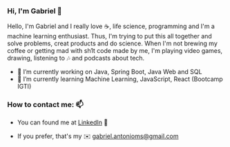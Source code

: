 ### Hi, I'm Gabriel 👋

Hello, I'm Gabriel and I really love ☕, life science, programming and I'm a machine learning enthusiast. Thus, I'm trying to put this all together and solve problems, creat products and do science. When I'm not brewing my coffee or getting mad with sh1t code made by me, I'm playing video games, drawing, listening to 🎶 and podcasts about tech.

- 🔭 I’m currently working on Java, Spring Boot, Java Web and SQL
- 🌱 I’m currently learning Machine Learning, JavaScript, React (Bootcamp IGTI)

### How to contact me: 📫
- You can found me at [LinkedIn](https://www.linkedin.com/in/ga-brielm/) 📱

- If you prefer, that's my ✉️ gabriel.antonioms@gmail.com
